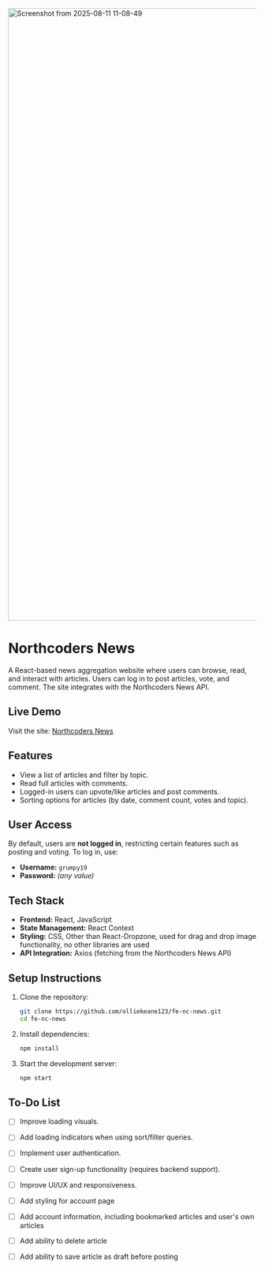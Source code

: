 <img width="2445" height="1241" alt="Screenshot from 2025-08-11 11-08-49" src="https://github.com/user-attachments/assets/424845bf-2106-45bd-8856-5a4d443f0ca8" />

# Northcoders News

A React-based news aggregation website where users can browse, read, and interact with articles. Users can log in to post articles, vote, and comment. The site integrates with the Northcoders News API.

## Live Demo
Visit the site: [Northcoders News](https://ollie-northcoders-news.netlify.app)

## Features
- View a list of articles and filter by topic.
- Read full articles with comments.
- Logged-in users can upvote/like articles and post comments.
- Sorting options for articles (by date, comment count, votes and topic).

## User Access
By default, users are **not logged in**, restricting certain features such as posting and voting. To log in, use:
- **Username:** `grumpy19`
- **Password:** *(any value)*

## Tech Stack
- **Frontend:** React, JavaScript
- **State Management:** React Context
- **Styling:** CSS, Other than React-Dropzone, used for drag and drop image functionality, no other libraries are used
- **API Integration:** Axios (fetching from the Northcoders News API)


## Setup Instructions
1. Clone the repository:
   ```sh
   git clone https://github.com/olliekeane123/fe-nc-news.git
   cd fe-nc-news
   ```
2. Install dependencies:
   ```sh
   npm install
   ```
3. Start the development server:
   ```sh
   npm start
   ```

## To-Do List
- [ ] Improve loading visuals.
- [ ] Add loading indicators when using sort/filter queries.
- [ ] Implement user authentication.
- [ ] Create user sign-up functionality (requires backend support).
- [ ] Improve UI/UX and responsiveness.
- [ ] Add styling for account page
- [ ] Add account information, including bookmarked articles and user's own articles
- [ ] Add ability to delete article
- [ ] Add ability to save article as draft before posting


